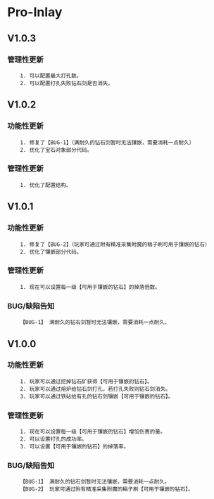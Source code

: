 # Pro-Inlay

## V1.0.3

### 管理性更新
        1. 可以配置最大打孔数。
        2. 可以配置打孔失败钻石剑是否消失。

## V1.0.2

### 功能性更新
        1. 修复了【BUG-1】（满耐久的钻石剑暂时无法镶嵌，需要消耗一点耐久）
        2. 优化了宝石对象部分代码。

### 管理性更新
        1. 优化了配置结构。

## V1.0.1

### 功能性更新
        1. 修复了【BUG-2】（玩家可通过附有精准采集附魔的稿子刷可用于镶嵌的钻石）
        2. 优化了镶嵌部分代码。

### 管理性更新
        1. 现在可以设置每一级【可用于镶嵌的钻石】的掉落倍数。

### BUG/缺陷告知
        【BUG-1】 满耐久的钻石剑暂时无法镶嵌，需要消耗一点耐久。

## V1.0.0

### 功能性更新
        1. 玩家可以通过挖掉钻石矿获得【可用于镶嵌的钻石】。
        2. 玩家可以通过熔炉给钻石剑打孔，若打孔失败则钻石剑消失。
        3. 玩家可以通过铁砧给有孔的钻石剑镶嵌【可用于镶嵌的钻石】。

### 管理性更新
        1. 现在可以设置每一级【可用于镶嵌的钻石】增加伤害的量。
        2. 可以设置打孔的成功率。
        3. 可以设置【可用于镶嵌的钻石】的掉落率。

### BUG/缺陷告知
        【BUG-1】 满耐久的钻石剑暂时无法镶嵌，需要消耗一点耐久。
        【BUG-2】 玩家可通过附有精准采集附魔的稿子刷【可用于镶嵌的钻石】。